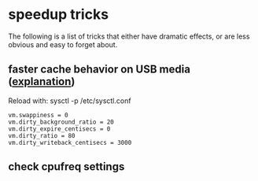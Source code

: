 speedup tricks
==============

The following is a list of tricks that either have dramatic effects, or are less obvious and easy to forget about.

faster cache behavior on USB media ([explanation](https://lonesysadmin.net/2013/12/22/better-linux-disk-caching-performance-vm-dirty_ratio/))
------------------------------------
Reload with: sysctl -p /etc/sysctl.conf
```
vm.swappiness = 0
vm.dirty_background_ratio = 20
vm.dirty_expire_centisecs = 0
vm.dirty_ratio = 80
vm.dirty_writeback_centisecs = 3000 
```

check cpufreq settings
----------------------
